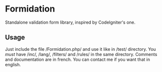 Formidation
===========

Standalone validation form library, inspired by CodeIgniter's one.

Usage
-----

Just include the file /Formidation.php/ and use it like in /test/ directory. You *must* have /inc/, /lang/, /filters/ and /rules/ in the same directory.
Comments and documentation are in french. You can contact me if you want that in english.
